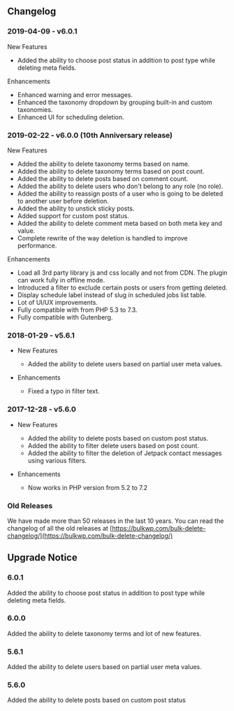 ## Changelog ##

### 2019-04-09 - v6.0.1 ###

New Features

- Added the ability to choose post status in addition to post type while deleting meta fields.

Enhancements

- Enhanced warning and error messages.
- Enhanced the taxonomy dropdown by grouping built-in and custom taxonomies.
- Enhanced UI for scheduling deletion.

### 2019-02-22 - v6.0.0 (10th Anniversary release) ###

New Features

- Added the ability to delete taxonomy terms based on name.
- Added the ability to delete taxonomy terms based on post count.
- Added the ability to delete posts based on comment count.
- Added the ability to delete users who don't belong to any role (no role).
- Added the ability to reassign posts of a user who is going to be deleted to another user before deletion.
- Added the ability to unstick sticky posts.
- Added support for custom post status.
- Added the ability to delete comment meta based on both meta key and value.
- Complete rewrite of the way deletion is handled to improve performance.

Enhancements

- Load all 3rd party library js and css locally and not from CDN. The plugin can work fully in offline mode.
- Introduced a filter to exclude certain posts or users from getting deleted.
- Display schedule label instead of slug in scheduled jobs list table.
- Lot of UI/UX improvements.
- Fully compatible with from PHP 5.3 to 7.3.
- Fully compatible with Gutenberg.

### 2018-01-29 - v5.6.1 ###

- New Features
	- Added the ability to delete users based on partial user meta values.

- Enhancements
	- Fixed a typo in filter text.

### 2017-12-28 - v5.6.0 ###

- New Features
	- Added the ability to delete posts based on custom post status.
	- Added the ability to filter delete users based on post count.
	- Added the ability to filter the deletion of Jetpack contact messages using various filters.

- Enhancements
	- Now works in PHP version from 5.2 to 7.2

### Old Releases ###

We have made more than 50 releases in the last 10 years. You can read the changelog of all the old releases at [https://bulkwp.com/bulk-delete-changelog/](https://bulkwp.com/bulk-delete-changelog/)

## Upgrade Notice ##

### 6.0.1 ###
Added the ability to choose post status in addition to post type while deleting meta fields.

### 6.0.0 ###
Added the ability to delete taxonomy terms and lot of new features.

### 5.6.1 ###
Added the ability to delete users based on partial user meta values.

### 5.6.0 ###
Added the ability to delete posts based on custom post status
